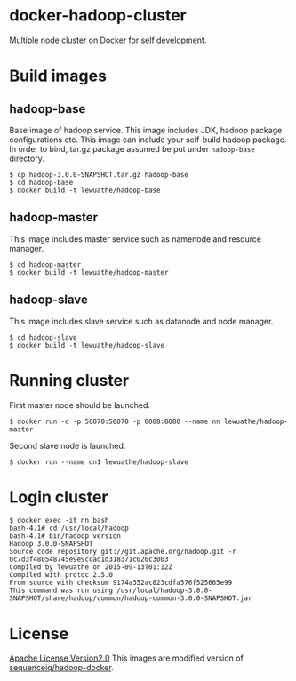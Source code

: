 # docker-hadoop-cluster

Multiple node cluster on Docker for self development.

# Build images

## hadoop-base

Base image of hadoop service. This image includes JDK, hadoop package configurations etc. This image can include your self-build hadoop package.
In order to bind, tar.gz package assumed be put under `hadoop-base` directory. 

```
$ cp hadoop-3.0.0-SNAPSHOT.tar.gz hadoop-base
$ cd hadoop-base
$ docker build -t lewuathe/hadoop-base 
```

## hadoop-master

This image includes master service such as namenode and resource manager.

```
$ cd hadoop-master
$ docker build -t lewuathe/hadoop-master
```

## hadoop-slave

This image includes slave service such as datanode and node manager.

```
$ cd hadoop-slave
$ docker build -t lewuathe/hadoop-slave
```

# Running cluster

First master node should be launched.

```
$ docker run -d -p 50070:50070 -p 8088:8088 --name nn lewuathe/hadoop-master
```

Second slave node is launched.

```
$ docker run --name dn1 lewuathe/hadoop-slave
```

# Login cluster

```
$ docker exec -it nn bash
bash-4.1# cd /usr/local/hadoop
bash-4.1# bin/hadoop version
Hadoop 3.0.0-SNAPSHOT
Source code repository git://git.apache.org/hadoop.git -r 0c7d3f480548745e9e9ccad1d318371c020c3003
Compiled by lewuathe on 2015-09-13T01:12Z
Compiled with protoc 2.5.0
From source with checksum 9174a352ac823cdfa576f525665e99
This command was run using /usr/local/hadoop-3.0.0-SNAPSHOT/share/hadoop/common/hadoop-common-3.0.0-SNAPSHOT.jar
```

# License

[Apache License Version2.0](http://www.apache.org/licenses/LICENSE-2.0)
This images are modified version of [sequenceiq/hadoop-docker](https://github.com/sequenceiq/hadoop-docker).
